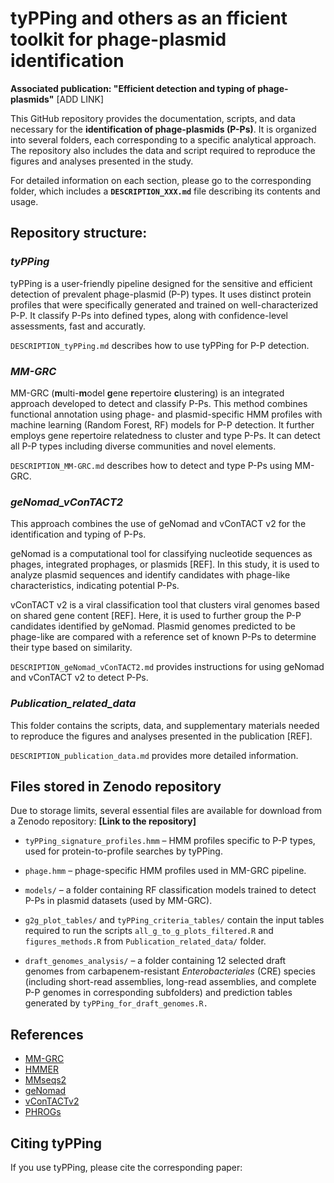 # **tyPPing** and others as an fficient toolkit for phage-plasmid identification

**Associated publication: "Efficient detection and typing of phage-plasmids"** [ADD LINK]

This GitHub repository provides the documentation, scripts, and data necessary for the **identification of phage-plasmids (P-Ps)**. It is organized into several folders, each corresponding to a specific analytical approach. The repository also includes the data and script required to reproduce the figures and analyses presented in the study.

For detailed information on each section, please go to the corresponding folder, which includes a **`DESCRIPTION_XXX.md`** file describing its contents and usage.

## Repository structure:

### *tyPPing*

tyPPing is a user-friendly pipeline designed for the sensitive and efficient detection of prevalent phage-plasmid (P-P) types. It uses distinct protein profiles that were specifically generated and trained on well-characterized P-P. It classify P-Ps into defined types, along with confidence-level assessments, fast and accuratly.

`DESCRIPTION_tyPPing.md` describes how to use tyPPing for P-P detection.

### *MM-GRC*

MM-GRC (**m**ulti-**m**odel **g**ene **r**epertoire **c**lustering) is an integrated approach developed to detect and classify P-Ps. This method combines functional annotation using phage- and plasmid-specific HMM profiles with machine learning (Random Forest, RF) models for P-P detection. It further employs gene repertoire relatedness to cluster and type P-Ps. It can detect all P-P types including diverse communities and novel elements.

`DESCRIPTION_MM-GRC.md` describes how to detect and type P-Ps using MM-GRC.

### *geNomad_vConTACT2*

This approach combines the use of geNomad and vConTACT v2 for the identification and typing of P-Ps.

geNomad is a computational tool for classifying nucleotide sequences as phages, integrated prophages, or plasmids [REF]. In this study, it is used to analyze plasmid sequences and identify candidates with phage-like characteristics, indicating potential P-Ps.

vConTACT v2 is a viral classification tool that clusters viral genomes based on shared gene content [REF]. Here, it is used to further group the P-P candidates identified by geNomad. Plasmid genomes predicted to be phage-like are compared with a reference set of known P-Ps to determine their type based on similarity.

`DESCRIPTION_geNomad_vConTACT2.md` provides instructions for using geNomad and vConTACT v2 to detect P-Ps.

### *Publication_related_data*

This folder contains the scripts, data, and supplementary materials needed to reproduce the figures and analyses presented in the publication [REF].

`DESCRIPTION_publication_data.md` provides more detailed information.

## Files stored in Zenodo repository

Due to storage limits, several essential files are available for download from a Zenodo repository: **[Link to the repository]**

-   `tyPPing_signature_profiles.hmm` – HMM profiles specific to P-P types, used for protein-to-profile searches by tyPPing.

-   `phage.hmm` – phage-specific HMM profiles used in MM-GRC pipeline.

-   `models/` – a folder containing RF classification models trained to detect P-Ps in plasmid datasets (used by MM-GRC).

-   `g2g_plot_tables/` and `tyPPing_criteria_tables/` contain the input tables required to run the scripts `all_g_to_g_plots_filtered.R` and `figures_methods.R` from `Publication_related_data/` folder.

-   `draft_genomes_analysis/` – a folder containing 12 selected draft genomes from carbapenem-resistant *Enterobacteriales* (CRE) species (including short-read assemblies, long-read assemblies, and complete P-P genomes in corresponding subfolders) and prediction tables generated by `tyPPing_for_draft_genomes.R.`

## References

-   [MM-GRC](https://pmc.ncbi.nlm.nih.gov/articles/PMC7969092/)
-   [HMMER](https://github.com/EddyRivasLab/hmmer)
-   [MMseqs2](https://github.com/soedinglab/MMseqs2)
-   [geNomad](https://portal.nersc.gov/genomad/index.html)
-   [vConTACTv2](https://bitbucket.org/MAVERICLab/vcontact2/src/master/)
-   [PHROGs](https://phrogs.lmge.uca.fr/)

## Citing tyPPing

If you use tyPPing, please cite the corresponding paper:
